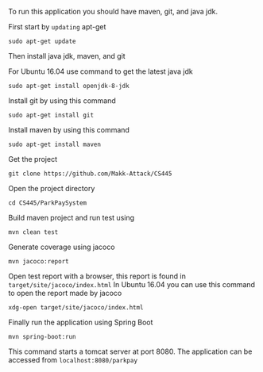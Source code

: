 To run this application you should have maven, git, and java jdk.

First start by `updating` apt-get
```
sudo apt-get update
```

Then install java jdk, maven, and git

For Ubuntu 16.04 use command to get the latest java jdk 
```
sudo apt-get install openjdk-8-jdk
```

Install git by using this command
```
sudo apt-get install git
```

Install maven by using this command
```
sudo apt-get install maven
```

Get the project
```
git clone https://github.com/Makk-Attack/CS445
```

Open the project directory
```
cd CS445/ParkPaySystem
```

Build maven project and run test using 
```
mvn clean test
```

Generate coverage using jacoco
```
mvn jacoco:report
```

Open test report with a browser, this report is found in `target/site/jacoco/index.html`
In Ubuntu 16.04 you can use this command to open the report made by jacoco
```
xdg-open target/site/jacoco/index.html
```
Finally run the application using Spring Boot
```
mvn spring-boot:run
```
This command starts a tomcat server at port 8080. The application can be accessed from `localhost:8080/parkpay`


